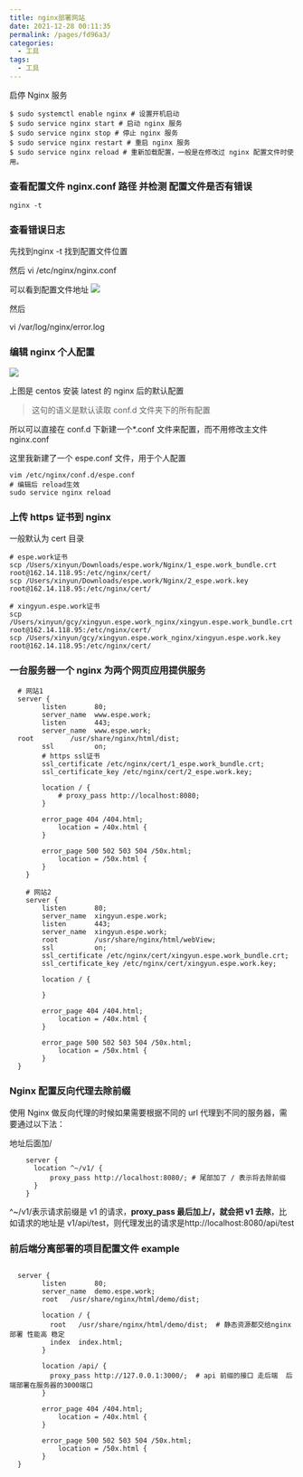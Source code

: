 ```yaml
---
title: nginx部署网站
date: 2021-12-28 00:11:35
permalink: /pages/fd96a3/
categories:
  - 工具
tags:
  - 工具
---
```


启停 Nginx 服务

```shell
$ sudo systemctl enable nginx # 设置开机启动
$ sudo service nginx start # 启动 nginx 服务
$ sudo service nginx stop # 停止 nginx 服务
$ sudo service nginx restart # 重启 nginx 服务
$ sudo service nginx reload # 重新加载配置，一般是在修改过 nginx 配置文件时使用。
```

### 查看配置文件 nginx.conf 路径 并检测 配置文件是否有错误

```shell
nginx -t
```

### 查看错误日志

先找到nginx -t 找到配置文件位置

然后 vi /etc/nginx/nginx.conf

可以看到配置文件地址
![](https://raw.gitmirror.com/GanChuanYin/picture/main/blog/20220324144138.png)

然后

vi /var/log/nginx/error.log



### 编辑 nginx 个人配置

![](https://raw.gitmirror.com/GanChuanYin/picture/main/blog/20211230113511.png)

上图是 centos 安装 latest 的 nginx 后的默认配置

> 这句的语义是默认读取 conf.d 文件夹下的所有配置

所以可以直接在 conf.d 下新建一个\*.conf 文件来配置，而不用修改主文件 nginx.conf

这里我新建了一个 espe.conf 文件，用于个人配置

```shell
vim /etc/nginx/conf.d/espe.conf
# 编辑后 reload生效
sudo service nginx reload
```

### 上传 https 证书到 nginx

一般默认为 cert 目录

```shell
# espe.work证书
scp /Users/xinyun/Downloads/espe.work/Nginx/1_espe.work_bundle.crt  root@162.14.118.95:/etc/nginx/cert/
scp /Users/xinyun/Downloads/espe.work/Nginx/2_espe.work.key  root@162.14.118.95:/etc/nginx/cert/

# xingyun.espe.work证书
scp /Users/xinyun/gcy/xingyun.espe.work_nginx/xingyun.espe.work_bundle.crt  root@162.14.118.95:/etc/nginx/cert/
scp /Users/xinyun/gcy/xingyun.espe.work_nginx/xingyun.espe.work.key  root@162.14.118.95:/etc/nginx/cert/
```

### 一台服务器一个 nginx 为两个网页应用提供服务

```shell
  # 网站1
  server {
        listen       80;
        server_name  www.espe.work;
        listen       443;
        server_name  www.espe.work;
  root         /usr/share/nginx/html/dist;
        ssl          on;
        # https ssl证书
        ssl_certificate /etc/nginx/cert/1_espe.work_bundle.crt;
        ssl_certificate_key /etc/nginx/cert/2_espe.work.key;

        location / {
            # proxy_pass http://localhost:8080;
        }

        error_page 404 /404.html;
            location = /40x.html {
        }

        error_page 500 502 503 504 /50x.html;
            location = /50x.html {
        }
    }

    # 网站2
    server {
        listen       80;
        server_name  xingyun.espe.work;
        listen       443;
        server_name  xingyun.espe.work;
        root         /usr/share/nginx/html/webView;
        ssl          on;
        ssl_certificate /etc/nginx/cert/xingyun.espe.work_bundle.crt;
        ssl_certificate_key /etc/nginx/cert/xingyun.espe.work.key;

        location / {

        }

        error_page 404 /404.html;
            location = /40x.html {
        }

        error_page 500 502 503 504 /50x.html;
            location = /50x.html {
        }
  }
```

### Nginx 配置反向代理去除前缀

使用 Nginx 做反向代理的时候如果需要根据不同的 url 代理到不同的服务器，需要通过以下法：

地址后面加/

```shell
    server {
      location ^~/v1/ {
          proxy_pass http://localhost:8080/; # 尾部加了 / 表示将去除前缀
      }
    }
```

^~/v1/表示请求前缀是 v1 的请求，**proxy_pass 最后加上/，就会把 v1 去除**，比如请求的地址是 v1/api/test，则代理发出的请求是http://localhost:8080/api/test

### 前后端分离部署的项目配置文件 example

```shell

  server {
        listen       80;
        server_name  demo.espe.work;
        root   /usr/share/nginx/html/demo/dist;

        location / {
          root   /usr/share/nginx/html/demo/dist;  # 静态资源都交给nginx部署 性能高 稳定
          index  index.html;
        }

        location /api/ {
          proxy_pass http://127.0.0.1:3000/;  # api 前缀的接口 走后端  后端部署在服务器的3000端口
        }

        error_page 404 /404.html;
            location = /40x.html {
        }

        error_page 500 502 503 504 /50x.html;
            location = /50x.html {
        }
  }
```
